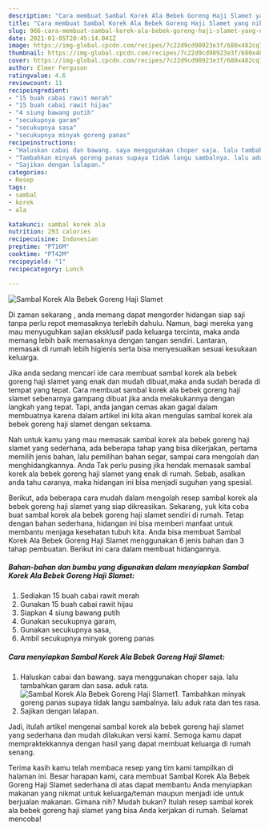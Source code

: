 ```yaml
---
description: "Cara membuat Sambal Korek Ala Bebek Goreng Haji Slamet yang nikmat dan Mudah Dibuat"
title: "Cara membuat Sambal Korek Ala Bebek Goreng Haji Slamet yang nikmat dan Mudah Dibuat"
slug: 966-cara-membuat-sambal-korek-ala-bebek-goreng-haji-slamet-yang-nikmat-dan-mudah-dibuat
date: 2021-01-05T20:45:14.041Z
image: https://img-global.cpcdn.com/recipes/7c22d9cd98923e3f/680x482cq70/sambal-korek-ala-bebek-goreng-haji-slamet-foto-resep-utama.jpg
thumbnail: https://img-global.cpcdn.com/recipes/7c22d9cd98923e3f/680x482cq70/sambal-korek-ala-bebek-goreng-haji-slamet-foto-resep-utama.jpg
cover: https://img-global.cpcdn.com/recipes/7c22d9cd98923e3f/680x482cq70/sambal-korek-ala-bebek-goreng-haji-slamet-foto-resep-utama.jpg
author: Elmer Ferguson
ratingvalue: 4.6
reviewcount: 11
recipeingredient:
- "15 buah cabai rawit merah"
- "15 buah cabai rawit hijau"
- "4 siung bawang putih"
- "secukupnya garam"
- "secukupnya sasa"
- "secukupnya minyak goreng panas"
recipeinstructions:
- "Haluskan cabai dan bawang. saya menggunakan choper saja. lalu tambahkan garam dan sasa. aduk rata."
- "Tambahkan minyak goreng panas supaya tidak langu sambalnya. lalu aduk rata dan tes rasa."
- "Sajikan dengan lalapan."
categories:
- Resep
tags:
- sambal
- korek
- ala

katakunci: sambal korek ala 
nutrition: 293 calories
recipecuisine: Indonesian
preptime: "PT16M"
cooktime: "PT42M"
recipeyield: "1"
recipecategory: Lunch

---
```



![Sambal Korek Ala Bebek Goreng Haji Slamet](https://img-global.cpcdn.com/recipes/7c22d9cd98923e3f/680x482cq70/sambal-korek-ala-bebek-goreng-haji-slamet-foto-resep-utama.jpg)

Di zaman  sekarang , anda memang dapat mengorder hidangan siap saji tanpa perlu repot memasaknya terlebih dahulu. Namun, bagi mereka yang mau menyuguhkan sajian eksklusif pada keluarga tercinta, maka anda memang lebih baik memasaknya dengan tangan sendiri. Lantaran, memasak di rumah lebih higienis serta bisa menyesuaikan sesuai kesukaan keluarga.

Jika anda sedang mencari ide cara membuat sambal korek ala bebek goreng haji slamet yang enak dan mudah dibuat,maka anda sudah berada di tempat yang tepat. Cara membuat sambal korek ala bebek goreng haji slamet  sebenarnya gampang dibuat jika anda melakukannya dengan langkah yang tepat. Tapi, anda jangan cemas akan gagal dalam membuatnya 
karena dalam artikel ini kita akan mengulas sambal korek ala bebek goreng haji slamet dengan seksama.  



Nah untuk kamu yang mau memasak sambal korek ala bebek goreng haji slamet yang sederhana, ada beberapa tahap yang bisa dikerjakan, pertama memilih jenis bahan, lalu pemilihan bahan segar, sampai cara mengolah dan menghidangkannya. Anda Tak perlu pusing jika hendak memasak sambal korek ala bebek goreng haji slamet yang enak di rumah. Sebab, asalkan anda  tahu caranya, maka hidangan ini bisa menjadi suguhan yang spesial.

Berikut, ada beberapa cara mudah dalam mengolah resep sambal korek ala bebek goreng haji slamet yang siap dikreasikan. Sekarang, yuk kita coba buat sambal korek ala bebek goreng haji slamet sendiri di rumah. Tetap dengan bahan sederhana, hidangan ini bisa memberi manfaat untuk membantu menjaga kesehatan tubuh kita. Anda bisa membuat Sambal Korek Ala Bebek Goreng Haji Slamet menggunakan 6 jenis bahan dan 3 tahap pembuatan. Berikut ini cara dalam membuat hidangannya.

<!--inarticleads1-->

##### Bahan-bahan dan bumbu yang digunakan dalam menyiapkan Sambal Korek Ala Bebek Goreng Haji Slamet:

1. Sediakan 15 buah cabai rawit merah
1. Gunakan 15 buah cabai rawit hijau
1. Siapkan 4 siung bawang putih
1. Gunakan secukupnya garam,
1. Gunakan secukupnya sasa,
1. Ambil secukupnya minyak goreng panas




<!--inarticleads2-->

##### Cara menyiapkan Sambal Korek Ala Bebek Goreng Haji Slamet:

1. Haluskan cabai dan bawang. saya menggunakan choper saja. lalu tambahkan garam dan sasa. aduk rata.
<img src="https://img-global.cpcdn.com/steps/bd6993df2d8a9b85/160x128cq70/sambal-korek-ala-bebek-goreng-haji-slamet-langkah-memasak-1-foto.jpg" alt="Sambal Korek Ala Bebek Goreng Haji Slamet">1. Tambahkan minyak goreng panas supaya tidak langu sambalnya. lalu aduk rata dan tes rasa.
1. Sajikan dengan lalapan.




Jadi, itulah artikel mengenai  sambal korek ala bebek goreng haji slamet  yang sederhana dan mudah dilakukan versi kami. Semoga kamu dapat mempraktekkannya dengan hasil yang dapat membuat keluarga di rumah senang. 

Terima kasih kamu telah membaca resep yang tim kami tampilkan di halaman ini. Besar harapan kami, cara membuat  Sambal Korek Ala Bebek Goreng Haji Slamet sederhana di atas dapat membantu Anda menyiapkan makanan yang nikmat untuk keluarga/teman maupun menjadi ide untuk berjualan makanan. Gimana nih? Mudah bukan? Itulah resep sambal korek ala bebek goreng haji slamet yang bisa Anda kerjakan di rumah. Selamat mencoba!

